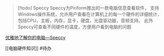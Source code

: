 > [!todo] Speccy 
> Speccy为Piriform推出的一款电脑信息查看软件，
> 支持Windows操作系统，允许用户查看在计算机上的每一个硬件的详细统计，
> 包括CPU，主板，内存，显卡，硬盘，光盘驱动器，音频支持。
> 此外Speccy可查看不同硬件的温度，方便用户看到电脑的问题

[优雅地了解你的电脑—Speccy](https://mp.weixin.qq.com/s/BJZcI-xS-iiabdaeSzJs4w)

[[电脑硬件知识]] #待办